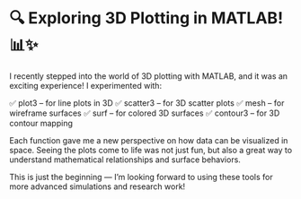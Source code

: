 # 🔍 Exploring 3D Plotting in MATLAB! 📊✨

I recently stepped into the world of 3D plotting with MATLAB, and it was an exciting experience!
I experimented with:

✅ plot3 – for line plots in 3D
✅ scatter3 – for 3D scatter plots
✅ mesh – for wireframe surfaces
✅ surf – for colored 3D surfaces
✅ contour3 – for 3D contour mapping

Each function gave me a new perspective on how data can be visualized in space. Seeing the plots come to life was not just fun, but also a great way to understand mathematical relationships and surface behaviors.

This is just the beginning — I’m looking forward to using these tools for more advanced simulations and research work!

